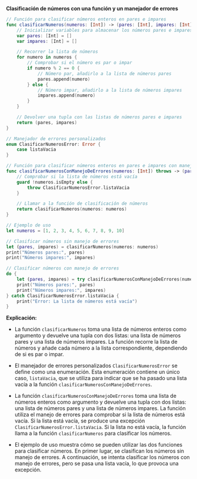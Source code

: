 **Clasificación de números con una función y un manejador de errores**

```swift
// Función para clasificar números enteros en pares e impares
func clasificarNumeros(numeros: [Int]) -> (pares: [Int], impares: [Int]) {
    // Inicializar variables para almacenar los números pares e impares
    var pares: [Int] = []
    var impares: [Int] = []

    // Recorrer la lista de números
    for numero in numeros {
        // Comprobar si el número es par o impar
        if numero % 2 == 0 {
            // Número par, añadirlo a la lista de números pares
            pares.append(numero)
        } else {
            // Número impar, añadirlo a la lista de números impares
            impares.append(numero)
        }
    }

    // Devolver una tupla con las listas de números pares e impares
    return (pares, impares)
}

// Manejador de errores personalizados
enum ClasificarNumerosError: Error {
    case listaVacia
}

// Función para clasificar números enteros en pares e impares con manejo de errores
func clasificarNumerosConManejoDeErrores(numeros: [Int]) throws -> (pares: [Int], impares: [Int]) {
    // Comprobar si la lista de números está vacía
    guard !numeros.isEmpty else {
        throw ClasificarNumerosError.listaVacia
    }

    // Llamar a la función de clasificación de números
    return clasificarNumeros(numeros: numeros)
}

// Ejemplo de uso
let numeros = [1, 2, 3, 4, 5, 6, 7, 8, 9, 10]

// Clasificar números sin manejo de errores
let (pares, impares) = clasificarNumeros(numeros: numeros)
print("Números pares:", pares)
print("Números impares:", impares)

// Clasificar números con manejo de errores
do {
    let (pares, impares) = try clasificarNumerosConManejoDeErrores(numeros: [])
    print("Números pares:", pares)
    print("Números impares:", impares)
} catch ClasificarNumerosError.listaVacia {
    print("Error: La lista de números está vacía")
}
```

**Explicación:**

* La función `clasificarNumeros` toma una lista de números enteros como argumento y devuelve una tupla con dos listas: una lista de números pares y una lista de números impares. La función recorre la lista de números y añade cada número a la lista correspondiente, dependiendo de si es par o impar.

* El manejador de errores personalizados `ClasificarNumerosError` se define como una enumeración. Esta enumeración contiene un único caso, `listaVacia`, que se utiliza para indicar que se ha pasado una lista vacía a la función `clasificarNumerosConManejoDeErrores`.

* La función `clasificarNumerosConManejoDeErrores` toma una lista de números enteros como argumento y devuelve una tupla con dos listas: una lista de números pares y una lista de números impares. La función utiliza el manejo de errores para comprobar si la lista de números está vacía. Si la lista está vacía, se produce una excepción `ClasificarNumerosError.listaVacia`. Si la lista no está vacía, la función llama a la función `clasificarNumeros` para clasificar los números.

* El ejemplo de uso muestra cómo se pueden utilizar las dos funciones para clasificar números. En primer lugar, se clasifican los números sin manejo de errores. A continuación, se intenta clasificar los números con manejo de errores, pero se pasa una lista vacía, lo que provoca una excepción.
